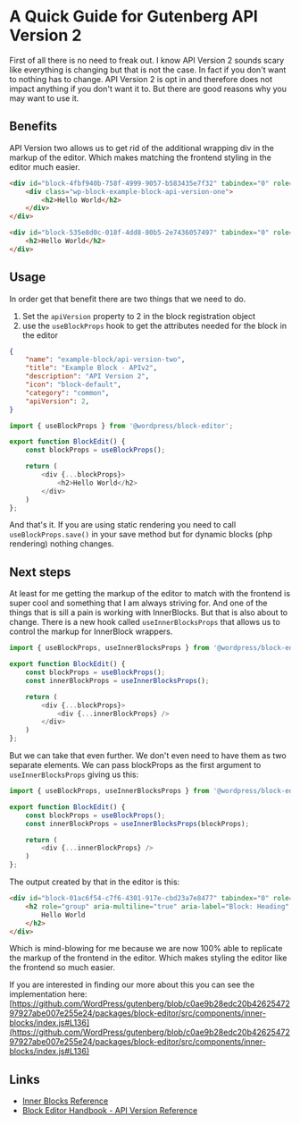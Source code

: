 # A Quick Guide for Gutenberg API Version 2

First of all there is no need to freak out. I know API Version 2 sounds scary like everything is changing but that is not the case. In fact if you don't want to nothing has to change. API Version 2 is opt in and therefore does not impact anything if you don't want it to. But there are good reasons why you may want to use it.

## Benefits

API Version two allows us to get rid of the additional wrapping div in the markup of the editor. Which makes matching the frontend styling in the editor much easier.

```html title="Block Markup - API Version 1"
<div id="block-4fbf940b-758f-4999-9057-b583435e7f32" tabindex="0" role="group" aria-label="Block: Example Block - APIv1" data-block="4fbf940b-758f-4999-9057-b583435e7f32" data-type="example-block/api-version-one" data-title="Example Block - APIv1" class="block-editor-block-list__block wp-block is-selected">
    <div class="wp-block-example-block-api-version-one">
        <h2>Hello World</h2>
    </div>
</div>
```

```html title="Block Markup - API Version 2"
<div id="block-535e8d0c-018f-4dd8-80b5-2e7436057497" tabindex="0" role="group" aria-label="Block: Example Block - APIv2" data-block="535e8d0c-018f-4dd8-80b5-2e7436057497" data-type="example-block/api-version-two" data-title="Example Block - APIv2" class="wp-block-example-block-api-version-two block-editor-block-list__block wp-block">
    <h2>Hello World</h2>
</div>
```

## Usage

In order get that benefit there are two things that we need to do.

1. Set the `apiVersion` property to 2 in the block registration object
2. use the `useBlockProps` hook to get the attributes needed for the block in the editor

```json title="block.json"
{
    "name": "example-block/api-version-two",
    "title": "Example Block - APIv2",
    "description": "API Version 2",
    "icon": "block-default",
    "category": "common",
    "apiVersion": 2,
}
```

```js title="edit.js"
import { useBlockProps } from '@wordpress/block-editor';

export function BlockEdit() {
    const blockProps = useBlockProps();

    return (
        <div {...blockProps}>
            <h2>Hello World</h2>
        </div>
    )
};
```

And that's it. If you are using static rendering you need to call `useBlockProps.save()` in your save method but for dynamic blocks (php rendering) nothing changes.

## Next steps

At least for me getting the markup of the editor to match with the frontend is super cool and something that I am always striving for. And one of the things that is sill a pain is working with InnerBlocks. But that is also about to change. There is a new hook called `useInnerBlocksProps` that allows us to control the markup for InnerBlock wrappers.

```js title="edit.js"
import { useBlockProps, useInnerBlocksProps } from '@wordpress/block-editor';

export function BlockEdit() {
    const blockProps = useBlockProps();
    const innerBlockProps = useInnerBlocksProps();

    return (
        <div {...blockProps}>
            <div {...innerBlockProps} />
        </div>
    )
};
```

But we can take that even further. We don't even need to have them as two separate elements. We can pass blockProps as the first argument to `useInnerBlocksProps` giving us this:

```js title="edit.js"
import { useBlockProps, useInnerBlocksProps } from '@wordpress/block-editor';

export function BlockEdit() {
    const blockProps = useBlockProps();
    const innerBlockProps = useInnerBlocksProps(blockProps);

    return (
        <div {...innerBlockProps} />
    )
};
```

The output created by that in the editor is this:

```html
<div id="block-01ac6f54-c7f6-4301-917e-cbd23a7e8477" tabindex="0" role="group" aria-label="Block: Example Block - APIv2 inner blocks" data-block="01ac6f54-c7f6-4301-917e-cbd23a7e8477" data-type="example-block/api-version-two-inner-blocks" data-title="Example Block - APIv2 inner blocks" class="wp-block-example-block-api-version-two-inner-blocks block-editor-block-list__block wp-block has-child-selected block-editor-block-list__layout">
    <h2 role="group" aria-multiline="true" aria-label="Block: Heading" style="white-space: pre-wrap;" class="block-editor-rich-text__editable block-editor-block-list__block wp-block is-selected rich-text" contenteditable="true" id="block-56da6e87-b521-4798-bfbc-ac82dc0da4e5" tabindex="0" data-block="56da6e87-b521-4798-bfbc-ac82dc0da4e5" data-type="core/heading" data-title="Heading">
        Hello World
    </h2>
</div>
```

Which is mind-blowing for me because we are now 100% able to replicate the markup of the frontend in the editor. Which makes styling the editor like the frontend so much easier.

If you are interested in finding our more about this you can see the implementation here: [https://github.com/WordPress/gutenberg/blob/c0ae9b28edc20b4262547297927abe007e255e24/packages/block-editor/src/components/inner-blocks/index.js#L136](https://github.com/WordPress/gutenberg/blob/c0ae9b28edc20b4262547297927abe007e255e24/packages/block-editor/src/components/inner-blocks/index.js#L136)

## Links

- [Inner Blocks Reference](/reference/03-Blocks/inner-blocks.md)
- [Block Editor Handbook - API Version Reference](https://github.com/WordPress/gutenberg/blob/trunk/docs/reference-guides/block-api/block-api-versions.md)
